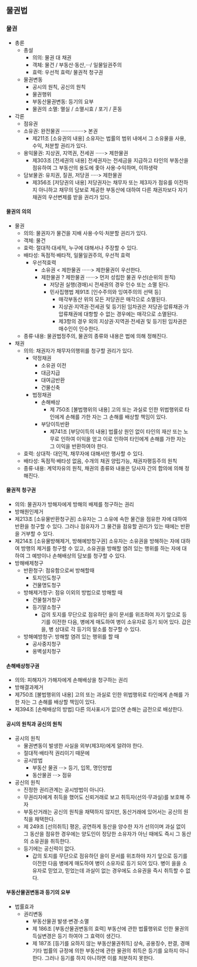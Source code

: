 ## 물권법
### 물권
- 총론
    - 총설
        - 의의: 물권 대 채권
        - 객체: 물건 / 부동산·동산,···/ 일물일권주의
        - 효력: 우선적 효력/ 물권적 청구권
    - 물권변동
        - 공시의 원칙, 공신의 원칙
        - 물권행위
        - 부동산물권변동: 등기의 요부
        - 물권의 소멸: 멸실 / 소멸시효 / 포기 / 혼동
- 각론
    - 점유권
    - 소유권: 완전물권 ···············> 본권
        - 제211조 [소유권의 내용] 소유자는 법률의 범위 내에서 그 소유물을 사용, 수익, 처분할 권리가 있다.
    - 용익물권: 지상권, 지역권, 전세권 ······> 제한물권
        - 제303조 [전세권의 내용] 전세권자는 전세금을 지급하고 타인의 부동산을 점유하여 그 부동산의 용도에 좇아 사용·수익하며, 이하생략
    - 담보물권: 유치권, 질권, 저당권 ·····> 제한물권
        - 제356조 [저당권의 내용] 저당권자는 채무자 또는 제3자가 점유를 이전하지 아니하고 채무의 담보로 제공한 부동산에 대하여 다른 채권자보다 자기 채권의 우선변제를 받을 권리가 있다.
#### 물권의 의의
- 물권
    - 의의: 물권자가 물건을 지배 사용·수익·처분할 권리가 있다.
    - 객체: 물건
    - 효력: 절대적·대세적, 누구에 대해서나 주장할 수 있다.
    - 배타성: 독점적·배타적, 일물일권주의, 우선적 효력
        - 우선적효력
            - 소유권 < 제한물권 ······> 제한물권이 우선한다.
            - 제한물권 ? 제한물권 ······> 먼저 성립한 물권 우선(순위의 원칙)
                - 저당권 실행(경매)시 전세권의 경우 인수 또는 소멸 된다.
                - 민사집행법 제91조 [인수주의와 잉여주의의 선택 등]
                    - 매각부동산 위의 모든 저당권은 매각으로 소멸된다.
                    - 지상권·지역권·전세권 및 등기된 임차권은 저당권·압류채권·가압류채권에 대항할 수 없는 경우에는 매각으로 소멸된다.
                    - 제3항의 경우 외의 지상권·지역권·전세권 및 등기된 임차권은 매수인이 인수한다.
    - 종류·내용: 물권법정주의, 물권의 종류와 내용은 법에 의해 정해진다.
- 채권
    - 의의: 채권자가 채무자의행위를 청구할 권리가 있다.
        - 약정채권
            - 소유권 이전
            - 대금지급
            - 대여금반환
            - 건물신축
        - 법정채권
            - 손해배상
                - 제 750조 [불법행위의 내용] 고의 또는 과실로 인한 위법행위로 타인에게 손해를 가한 자는 그 손해를 배상할 책임이 있다.
            - 부당이득반환
                - 제741조 [부당이득의 내용] 법률상 원인 없이 타인의 재산 또는 노무로 인하여 이익을 얻고 이로 인하여 타인에게 손해를 가한 자는 그 이익을 반환하여야 한다.
    - 효력: 상대적· 대인적, 채무자에 대해서만 행사할 수 있다.
    - 배타성: 독점적·배타성 없음, 수개의 채권 양립가능, 채권자평등주의 원칙
    - 종류·내용: 계약자유의 원칙, 채권의 종류와 내용은 당사자 간의 합의에 의해 정해진다.
#### 물권적 청구권
- 의의: 물권자가 방해자에게 방해의 배제를 청구하는 권리
- 방해원인제거
- 제213조 [소유물반환청구권] 소유자는 그 소유에 속한 물건을 점유한 자에 대하여 반환을 청구할 수 있다. 
그러나 점유자가 그 물건을 점유할 권리가 있는 때에는 반환을 거부할 수 있다.
- 제214조 [소유물방해제거, 방해예방청구권] 소유자는 소유권을 방해하는 자에 대하여 방행의 제거를 청구할 수 있고,
소유권을 방해할 염려 있는 행위를 하는 자에 대하여 그 예방이나 손해배상의 담보를 청구할 수 있다.
- 방해배제청구
    - 반환청구: 점유함으로써 방해할때 
        - 토지인도청구
        - 건물명도청구
    - 방해제거청구: 점유 이외의 방법으로 방해할 때
        - 건물철거청구
        - 등기말소청구
            - 갑의 토지를 무단으로 점유하던 을이 문서를 위조하여 자기 앞으로 등기를 이전한 다음, 병에게 매도하여 병이 소유자로 등기 되어 있다.
            갑은 을, 병 상대로 각 등기의 말소를 청구할 수 있다.
    - 방해예방청구: 방해할 염려 있는 행위를 할 때
        - 공사중지청구
        - 옹벽설치청구
#### 손해배상청구권
- 의의: 피해자가 가해자에게 손해배상을 청구하는 권리
- 방해결과제거
- 제750조 [불법행위의 내용] 고의 또는 과실로 인한 위법행위로 타인에게 손해를 가한 자는 그 손해를 배상할 책임이 있다.
- 제394조 [손해배상의 방법] 다른 의사표시가 없으면 손해는 금전으로 배상한다.
#### 공시의 원칙과 공신의 원칙
- 공시의 원칙
    - 물권변동이 발생한 사실을 외부(제3자)에게 알려야 한다.
    - 절대적·배타적 권리이기 때문에
    - 공시방법
        - 부동산 물권 ···> 등기, 입목, 명인방법
        - 동산물권 ···> 점유
- 공신의 원칙
    - 진정한 권리관계는 공시방법이 아니다.
    - 무권리자에게 취득을 했어도 신뢰거래로 보고 취득자(선의·무과실)를 보호해 주자
    - 부동산거래는 공신의 원칙을 채택하지 않지만, 동산거래에 있어서는 공신의 원칙을 채택한다.
    - 제 249조 [선의취득] 평온, 공연하게 동산을 양수한 자가 선의이며 과실 없이 그 동산을 점유한 경우에는 양도인이 정당한 소유자가 아닌 때에도 즉시 그 동산의 소유권을 취득한다.
    - 등기에는 공신력이 없다.
        - 갑의 토지를 무단으로 점유하던 을이 문서를 위조하야 자기 앞으로 등기를 이전한 다음 병에게 매도하여 병이 소유자로 등기 되어 있다. 병이 을을 소유자로 믿었고, 믿었는데 과실이 없는 경우에도 소유권을 즉시 취득할 수 없다.
#### 부동산물권변동과 등기의 요부
- 법률효과
    - 권리변동
        - 부동산물권 발생·변경·소멸
        - 제 186조 [부동산물권변동의 효력] 부동산에 관한 법률행위로 인한 물권의 득실변경은 등기 하여야 그 효력이 생긴다.
        - 제 187조 [등기를 요하지 않는 부동산물권취득] 상속, 공용징수, 판결, 경매 기타 법률의 규정에 의한 부동산에 관한 물권의 취득은 등기를 요하지 아니한다. 그러나 등기를 하지 아니하면 이를 처분하지 못한다.